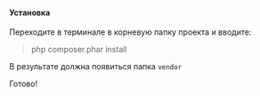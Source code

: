 #### **Установка**
Переходите в терминале в корневую папку проекта и вводите:
> php composer.phar install

В результате должна появиться папка `vendor`

Готово!